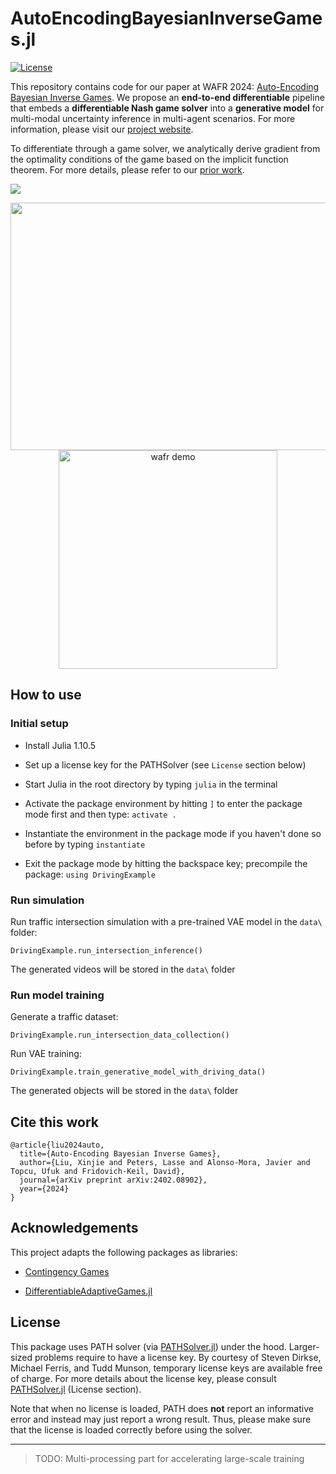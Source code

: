 # AutoEncodingBayesianInverseGames.jl

[![License](https://img.shields.io/badge/license-MIT-blue)](https://opensource.org/licenses/MIT)

This repository contains code for our paper at WAFR 2024: [Auto-Encoding Bayesian Inverse Games](https://arxiv.org/pdf/2402.08902). We propose an **end-to-end differentiable** pipeline that embeds a **differentiable Nash game solver** into a **generative model** for multi-modal uncertainty inference in multi-agent scenarios. For more information, please visit our [project website](https://xinjie-liu.github.io/projects/bayesian-inverse-games/).

To differentiate through a game solver, we analytically derive gradient from the optimality conditions of the game based on the implicit function theorem. For more details, please refer to our [prior work](https://xinjie-liu.github.io/projects/game/). 

<a href ="https://arxiv.org/abs/2402.08902"><img src="https://xinjie-liu.github.io/assets/img/liu2024wafr_teaser.png"></a>

<div style="text-align: center;">
<a href ="https://xinjie-liu.github.io/assets/pdf/liu2024auto.pdf"><img src="https://xinjie-liu.github.io/assets/img/liu2024auto.png" width = "560" height = "396"></a>
</div>

<div style="text-align: center;">
  <img src="https://xinjie-liu.github.io/assets/img/liu2024wafr_demo.gif" alt="wafr demo" width="350" height="350">
</div>



## How to use

### Initial setup

* Install Julia 1.10.5

* Set up a license key for the PATHSolver (see `License` section below)

* Start Julia in the root directory by typing `julia` in the terminal

* Activate the package environment by hitting `]` to enter the package mode first and then type: `activate .`

* Instantiate the environment in the package mode if you haven't done so before by typing `instantiate`

* Exit the package mode by hitting the backspace key; precompile the package: `using DrivingExample`

### Run simulation

Run traffic intersection simulation with a pre-trained VAE model in the `data\` folder:

```
DrivingExample.run_intersection_inference()
```

The generated videos will be stored in the `data\` folder 

### Run model training

Generate a traffic dataset:

```
DrivingExample.run_intersection_data_collection()
```

Run VAE training:

```
DrivingExample.train_generative_model_with_driving_data()
```

The generated objects will be stored in the `data\` folder

## Cite this work

```
@article{liu2024auto,
  title={Auto-Encoding Bayesian Inverse Games},
  author={Liu, Xinjie and Peters, Lasse and Alonso-Mora, Javier and Topcu, Ufuk and Fridovich-Keil, David},
  journal={arXiv preprint arXiv:2402.08902},
  year={2024}
}
```

## Acknowledgements

This project adapts the following packages as libraries:

* [Contingency Games](https://github.com/lassepe/peters2024ral-code)

* [DifferentiableAdaptiveGames.jl](https://github.com/xinjie-liu/DifferentiableAdaptiveGames.jl)

## License

This package uses PATH solver (via [PATHSolver.jl](https://github.com/chkwon/PATHSolver.jl)) under the hood. Larger-sized problems require to have a license key. By courtesy of Steven Dirkse, Michael Ferris, and Tudd Munson, temporary license keys are available free of charge. For more details about the license key, please consult [PATHSolver.jl](https://github.com/chkwon/PATHSolver.jl) (License section). 

Note that when no license is loaded, PATH does **not** report an informative error and instead may just report a wrong result. Thus, please make sure that the license is loaded correctly before using the solver.

---

> TODO:
> Multi-processing part for accelerating large-scale training
